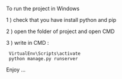To run the project in Windows 

1 ) check that you have install python and pip


2 ) open the folder of project and open CMD


3 ) write in CMD : 



     VirtualEnv\Scripts\activate
     python manage.py runserver

Enjoy ...
